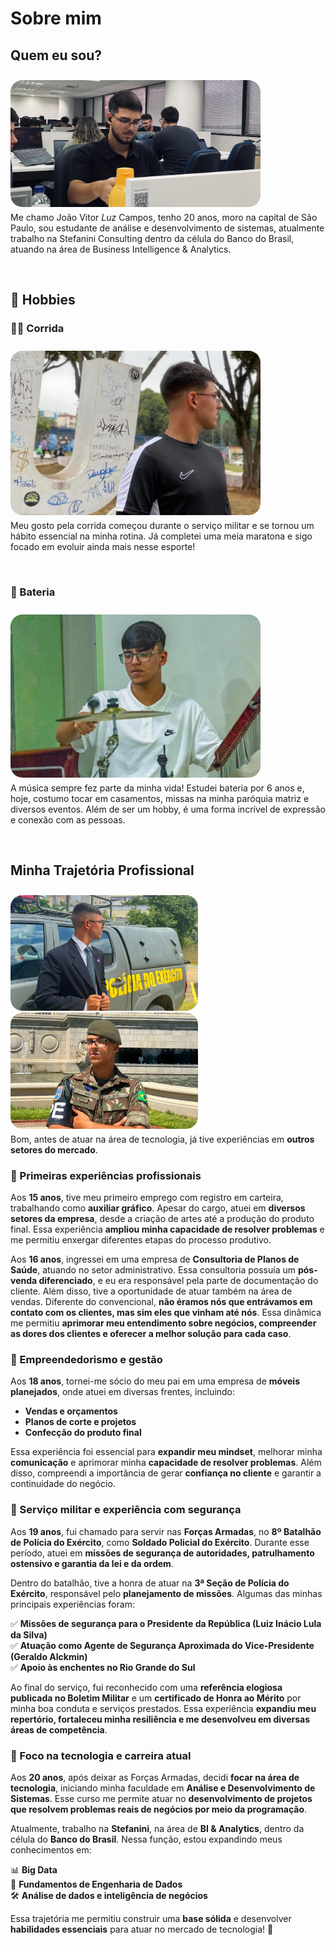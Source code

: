 # Sobre mim

## Quem eu sou?

<img src="../assets/fotoSobre.jpeg" alt="Logo" style='width: 400px; border-radius: 2vw; position: relative; top: 1vw;'>

<br>

Me chamo João Vitor _Luz_ Campos, tenho 20 anos, moro na capital de São Paulo, sou estudante de análise e desenvolvimento de sistemas, atualmente trabalho na Stefanini Consulting dentro da célula do Banco do Brasil, atuando na área de Business Intelligence & Analytics. 

<br>

## 🎯 Hobbies

### 🏃‍♂️ Corrida
<img src="../assets/corrida.jpeg" alt="Logo" style='width: 400px; border-radius: 2vw; position: relative; top: 1vw;'>

<br>

 Meu gosto pela corrida começou durante o serviço militar e se tornou um hábito essencial na minha rotina. Já completei uma meia maratona e sigo focado em evoluir ainda mais nesse esporte!

<br>

### 🥁 Bateria 
<img src="../assets/bateria.jpeg" alt="Logo" style='width: 400px; border-radius: 2vw; position: relative; top: 1vw;'>

<br>

A música sempre fez parte da minha vida! Estudei bateria por 6 anos e, hoje, costumo tocar em casamentos, missas na minha paróquia matriz e diversos eventos. Além de ser um hobby, é uma forma incrível de expressão e conexão com as pessoas.

<br>

## Minha Trajetória Profissional

<img src="../assets/fotoASA.jpeg" alt="Logo" style='width: 300px; border-radius: 2vw; position: relative; top: 1vw; margin-right: 1rem;'>
<img src="../assets/fotoEB.jpeg" alt="Logo" style='width: 300px; border-radius: 2vw; position: relative; top: 1vw;'>

<br>

Bom, antes de atuar na área de tecnologia, já tive experiências em **outros setores do mercado**.

### 📌 Primeiras experiências profissionais  
Aos **15 anos**, tive meu primeiro emprego com registro em carteira, trabalhando como **auxiliar gráfico**. Apesar do cargo, atuei em **diversos setores da empresa**, desde a criação de artes até a produção do produto final. Essa experiência **ampliou minha capacidade de resolver problemas** e me permitiu enxergar diferentes etapas do processo produtivo.  

Aos **16 anos**, ingressei em uma empresa de **Consultoria de Planos de Saúde**, atuando no setor administrativo. Essa consultoria possuía um **pós-venda diferenciado**, e eu era responsável pela parte de documentação do cliente. Além disso, tive a oportunidade de atuar também na área de vendas. Diferente do convencional, **não éramos nós que entrávamos em contato com os clientes, mas sim eles que vinham até nós**. Essa dinâmica me permitiu **aprimorar meu entendimento sobre negócios, compreender as dores dos clientes e oferecer a melhor solução para cada caso**.  

### 📌 Empreendedorismo e gestão  
Aos **18 anos**, tornei-me sócio do meu pai em uma empresa de **móveis planejados**, onde atuei em diversas frentes, incluindo:  

- **Vendas e orçamentos**  
- **Planos de corte e projetos**  
- **Confecção do produto final**  

Essa experiência foi essencial para **expandir meu mindset**, melhorar minha **comunicação** e aprimorar minha **capacidade de resolver problemas**. Além disso, compreendi a importância de gerar **confiança no cliente** e garantir a continuidade do negócio.  

### 📌 Serviço militar e experiência com segurança  
Aos **19 anos**, fui chamado para servir nas **Forças Armadas**, no **8º Batalhão de Polícia do Exército**, como **Soldado Policial do Exército**. Durante esse período, atuei em **missões de segurança de autoridades, patrulhamento ostensivo e garantia da lei e da ordem**.  

Dentro do batalhão, tive a honra de atuar na **3ª Seção de Polícia do Exército**, responsável pelo **planejamento de missões**. Algumas das minhas principais experiências foram:  

✅ **Missões de segurança para o Presidente da República (Luiz Inácio Lula da Silva)**  
✅ **Atuação como Agente de Segurança Aproximada do Vice-Presidente (Geraldo Alckmin)**  
✅ **Apoio às enchentes no Rio Grande do Sul**  

Ao final do serviço, fui reconhecido com uma **referência elogiosa publicada no Boletim Militar** e um **certificado de Honra ao Mérito** por minha boa conduta e serviços prestados. Essa experiência **expandiu meu repertório, fortaleceu minha resiliência e me desenvolveu em diversas áreas de competência**.  

### 📌 Foco na tecnologia e carreira atual  
Aos **20 anos**, após deixar as Forças Armadas, decidi **focar na área de tecnologia**, iniciando minha faculdade em **Análise e Desenvolvimento de Sistemas**. Esse curso me permite atuar no **desenvolvimento de projetos que resolvem problemas reais de negócios por meio da programação**.  

Atualmente, trabalho na **Stefanini**, na área de **BI & Analytics**, dentro da célula do **Banco do Brasil**. Nessa função, estou expandindo meus conhecimentos em:  

📊 **Big Data**  
📌 **Fundamentos de Engenharia de Dados**  
🛠️ **Análise de dados e inteligência de negócios**  

Essa trajetória me permitiu construir uma **base sólida** e desenvolver **habilidades essenciais** para atuar no mercado de tecnologia! 🚀  
